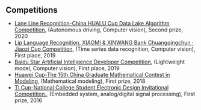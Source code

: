 <h1 id="competitions"></h1>
<style>
  /* 禁用链接颜色更改 */
  a {
    color: inherit;
  }
</style>
<h2 style="margin: 60px 0px 10px;">Competitions</h2>

<ul>
  <li>
    <a href="https://dev.ehualu.com/dev/home/competition/competitionDetail?competitionId=1">Lane Line Recognition-China HUALU Cup Data Lake Algorithm Competition</a>, (Autonomous driving, Computer vision), Second prize, 2020
  </li>
  <li>
    <a href="https://www.sohu.com/a/359357887_505818">Lip Language Recognition, XIAOMI & XINWANG Bank Chuangqingchun · Jiaozi Cup Competition</a>, (Time series data recognition, Computer vision), First place, 2019
  </li>
  <li>
    <a href="https://star.baidu.com/#/news-info?tab=3&id=621579FECC16B9D39F0725B1D973F3C0">Baidu Star Artificial Intelligence Developer Competition</a>, (Lightweight model, Computer vision), First place, 2019
  </li>  
  <li>
    <a href="https://news.jiangnan.edu.cn/info/1074/58017.htm">Huawei Cup-The 15th China Graduate Mathematical Contest in Modeling</a>, (Mathematical modeling), First prize, 2018
  </li>  
  <li>
    <a href="http://jiangnan.ihwrm.com/index/article/articleinfo.html?doc_id=1535124">TI Cup-National College Student Electronic Design Invitational Competition.</a>, (Embedded system, analog/digital signal processing), First prize, 2016
  </li>  
</ul>
